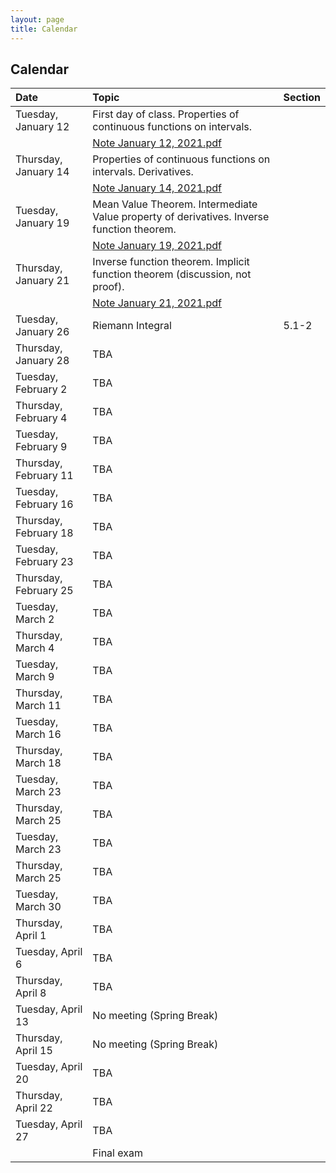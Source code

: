 ```yaml
---
layout: page
title: Calendar
---
```


## Calendar

| Date | Topic | Section |
| :--- | :--- | :--- |
| Tuesday, January 12 | First day of class. Properties of continuous functions on intervals. |  |
| | [Note January 12, 2021.pdf](https://drive.google.com/file/d/1410iFs9I5Pr5CKTy7R1Pr0QZOPVL3s6O/view?usp=sharing) | |
| Thursday, January 14 | Properties of continuous functions on intervals. Derivatives. |  |
| | [Note January 14, 2021.pdf](https://drive.google.com/file/d/1tDFMOr7RvtBHilOyWxJtTcVv2QWp8K7a/view?usp=sharing) | |
| Tuesday, January 19 | Mean Value Theorem. Intermediate Value property of derivatives. Inverse function theorem. | |
| | [Note January 19, 2021.pdf](https://drive.google.com/file/d/1px7oNNiTcoo5t5929KonxtjlDXNDpI2e/view?usp=sharing) | |
| Thursday, January 21 | Inverse function theorem. Implicit function theorem (discussion, not proof). | |
| | [Note January 21, 2021.pdf](https://drive.google.com/file/d/1q-fRyq1k-oJOBZ84HILjFjSs-0deetuT/view?usp=sharing) | |
| Tuesday, January 26 | Riemann Integral | 5.1-2 |
| Thursday, January 28 | TBA |
| Tuesday, February 2 | TBA |
| Thursday, February 4 | TBA |
| Tuesday, February 9 | TBA |
| Thursday, February 11 | TBA |
| Tuesday, February 16 | TBA | |
| Thursday, February 18 | TBA |
| Tuesday, February 23 | TBA |
| Thursday, February 25 | TBA |
| Tuesday, March 2 | TBA |
| Thursday, March 4 | TBA |
| Tuesday, March 9 | TBA |
| Thursday, March 11 | TBA |
| Tuesday, March 16 | TBA |
| Thursday, March 18 | TBA |
| Tuesday, March 23 | TBA |
| Thursday, March 25 | TBA |
| Tuesday, March 23 | TBA |
| Thursday, March 25 | TBA |
| Tuesday, March 30 | TBA |
| Thursday, April 1 | TBA |
| Tuesday, April 6 | TBA |
| Thursday, April 8 | TBA |
| Tuesday, April 13 | No meeting (Spring Break) |
| Thursday, April 15 | No meeting (Spring Break) |
| Tuesday, April 20 | TBA |
| Thursday, April 22 | TBA |
| Tuesday, April 27 | TBA |
|  | Final exam |
